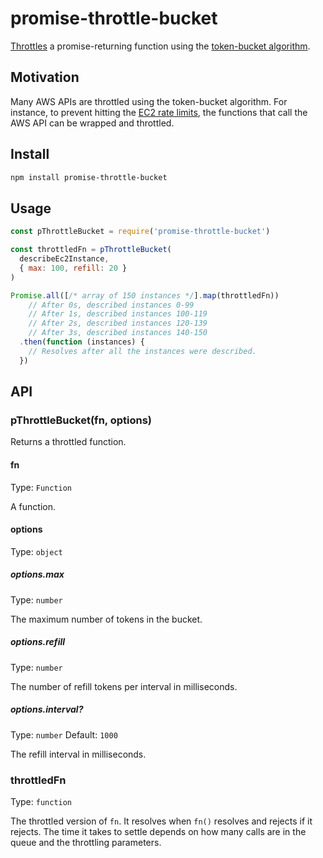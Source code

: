 # promise-throttle-bucket

[Throttles](https://css-tricks.com/debouncing-throttling-explained-examples/) a promise-returning function using the [token-bucket algorithm](https://en.wikipedia.org/wiki/Token_bucket).

## Motivation

Many AWS APIs are throttled using the token-bucket algorithm.
For instance, to prevent hitting the [EC2 rate limits](https://docs.aws.amazon.com/AWSEC2/latest/APIReference/throttling.html#throttling-limits), the functions that call the AWS API can be wrapped and throttled.

## Install

```sh
npm install promise-throttle-bucket
```

## Usage

```js
const pThrottleBucket = require('promise-throttle-bucket')

const throttledFn = pThrottleBucket(
  describeEc2Instance,
  { max: 100, refill: 20 }
)

Promise.all([/* array of 150 instances */].map(throttledFn))
    // After 0s, described instances 0-99
    // After 1s, described instances 100-119
    // After 2s, described instances 120-139
    // After 3s, described instances 140-150
  .then(function (instances) {
    // Resolves after all the instances were described.
  })
```

## API

### pThrottleBucket(fn, options)

Returns a throttled function.

#### fn

Type: `Function`

A function.

#### options

Type: `object`

##### options.max

Type: `number`

The maximum number of tokens in the bucket.

##### options.refill

Type: `number`

The number of refill tokens per interval in milliseconds.

##### options.interval?

Type: `number`
Default: `1000`

The refill interval in milliseconds.

### throttledFn

Type: `function`

The throttled version of `fn`.
It resolves when `fn()` resolves and rejects if it rejects.
The time it takes to settle depends on how many calls are in the queue and the throttling parameters.
